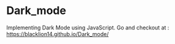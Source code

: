 # Dark_mode
Implementing Dark Mode using JavaScript.
Go and checkout at : https://blacklion14.github.io/Dark_mode/
